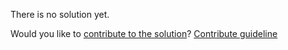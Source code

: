 
There is no solution yet.

Would you like to [contribute to the solution](https://github.com/BFEdev/BFE.dev-solutions/blob/main/react/useswr-1_en.md)? [Contribute guideline](https://github.com/BFEdev/BFE.dev-solutions#how-to-contribute)
